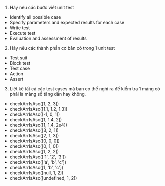 1. Hãy nêu các bước viết unit test
- Identify all possible case
- Specify parameters and expected results for each case
- Write test
- Execute test
- Evaluation and assessment of results
2. Hãy nêu các thành phần cơ bản có trong 1 unit test
- Test suit
- Block test
- Test case
- Action
- Assert
3. Liệt kê tất cả các test cases mà bạn có thể nghi ra để kiểm tra 1 mảng có phải là mảng số tăng dần hay không.
- checkArrIsAsc([1, 2, 3])
- checkArrIsAsc([1.1, 1.2, 1.3])
- checkArrIsAsc([-1, 0, 1])
- checkArrIsAsc([1, 1.4, 2])
- checkArrIsAsc([1, 1.4, 2e4])
- checkArrIsAsc([3, 2, 1])
- checkArrIsAsc([2, 1, 3])
- checkArrIsAsc([0, 0, 0])
- checkArrIsAsc([0, 1, 0])
- checkArrIsAsc([1, 2, 2])
- checkArrIsAsc(['1', '2', '3'])
- checkArrIsAsc(['a', 'b', 'c'])
- checkArrIsAsc([1, 'b', 'c'])
- checkArrIsAsc([null, 1, 2])
- checkArrIsAsc([undefined, 1, 2])
